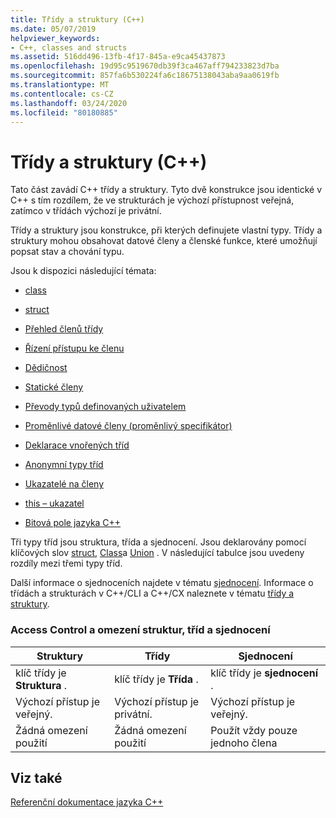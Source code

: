 ```yaml
---
title: Třídy a struktury (C++)
ms.date: 05/07/2019
helpviewer_keywords:
- C++, classes and structs
ms.assetid: 516dd496-13fb-4f17-845a-e9ca45437873
ms.openlocfilehash: 19d95c9519670db39f3ca467aff794233823d7ba
ms.sourcegitcommit: 857fa6b530224fa6c18675138043aba9aa0619fb
ms.translationtype: MT
ms.contentlocale: cs-CZ
ms.lasthandoff: 03/24/2020
ms.locfileid: "80180885"
---
```

# <a name="classes-and-structs-c"></a>Třídy a struktury (C++)

Tato část zavádí C++ třídy a struktury. Tyto dvě konstrukce jsou identické v C++ s tím rozdílem, že ve strukturách je výchozí přístupnost veřejná, zatímco v třídách výchozí je privátní.

Třídy a struktury jsou konstrukce, při kterých definujete vlastní typy. Třídy a struktury mohou obsahovat datové členy a členské funkce, které umožňují popsat stav a chování typu.

Jsou k dispozici následující témata:

- [class](../cpp/class-cpp.md)

- [struct](../cpp/struct-cpp.md)

- [Přehled členů třídy](../cpp/class-member-overview.md)

- [Řízení přístupu ke členu](../cpp/member-access-control-cpp.md)

- [Dědičnost](../cpp/inheritance-cpp.md)

- [Statické členy](../cpp/static-members-cpp.md)

- [Převody typů definovaných uživatelem](../cpp/user-defined-type-conversions-cpp.md)

- [Proměnlivé datové členy (proměnlivý specifikátor)](../cpp/mutable-data-members-cpp.md)

- [Deklarace vnořených tříd](../cpp/nested-class-declarations.md)

- [Anonymní typy tříd](../cpp/anonymous-class-types.md)

- [Ukazatelé na členy](../cpp/pointers-to-members.md)

- [this – ukazatel](../cpp/this-pointer.md)

- [Bitová pole jazyka C++](../cpp/cpp-bit-fields.md)

Tři typy tříd jsou struktura, třída a sjednocení. Jsou deklarovány pomocí klíčových slov [struct](../cpp/struct-cpp.md), [Class](../cpp/class-cpp.md)a [Union](../cpp/unions.md) . V následující tabulce jsou uvedeny rozdíly mezi třemi typy tříd.

Další informace o sjednoceních najdete v tématu [sjednocení](../cpp/unions.md). Informace o třídách a strukturách v C++/CLI a C++/CX naleznete v tématu [třídy a struktury](../extensions/classes-and-structs-cpp-component-extensions.md).

### <a name="access-control-and-constraints-of-structures-classes-and-unions"></a>Access Control a omezení struktur, tříd a sjednocení

|Struktury|Třídy|Sjednocení|
|----------------|-------------|------------|
|klíč třídy je **Struktura** .|klíč třídy je **Třída** .|klíč třídy je **sjednocení** .|
|Výchozí přístup je veřejný.|Výchozí přístup je privátní.|Výchozí přístup je veřejný.|
|Žádná omezení použití|Žádná omezení použití|Použít vždy pouze jednoho člena|

## <a name="see-also"></a>Viz také

[Referenční dokumentace jazyka C++](../cpp/cpp-language-reference.md)
